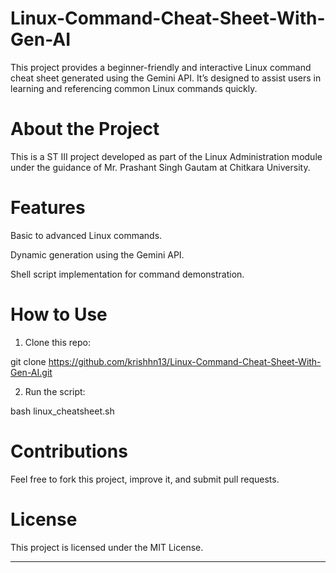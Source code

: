 # Linux-Command-Cheat-Sheet-With-Gen-AI

This project provides a beginner-friendly and interactive Linux command cheat sheet generated using the Gemini API. It’s designed to assist users in learning and referencing common Linux commands quickly.

# About the Project

This is a ST III project developed as part of the Linux Administration module under the guidance of Mr. Prashant Singh Gautam at Chitkara University.

# Features

Basic to advanced Linux commands.

Dynamic generation using the Gemini API.

Shell script implementation for command demonstration.


# How to Use

1. Clone this repo:

git clone https://github.com/krishhn13/Linux-Command-Cheat-Sheet-With-Gen-AI.git


2. Run the script:

bash linux_cheatsheet.sh



# Contributions


Feel free to fork this project, improve it, and submit pull requests.

# License

This project is licensed under the MIT License.


---

